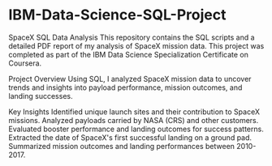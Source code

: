 # IBM-Data-Science-SQL-Project
SpaceX SQL Data Analysis 
This repository contains the SQL scripts and a detailed PDF report of my analysis of SpaceX mission data. This project was completed as part of the IBM Data Science Specialization Certificate on Coursera.

Project Overview
Using SQL, I analyzed SpaceX mission data to uncover trends and insights into payload performance, mission outcomes, and landing successes.

Key Insights
Identified unique launch sites and their contribution to SpaceX missions.
Analyzed payloads carried by NASA (CRS) and other customers.
Evaluated booster performance and landing outcomes for success patterns.
Extracted the date of SpaceX's first successful landing on a ground pad.
Summarized mission outcomes and landing performances between 2010-2017.

